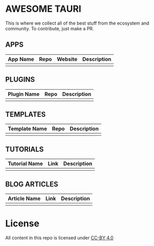 # AWESOME TAURI

This is where we collect all of the best stuff from the ecosystem and community. To contribute, just make a PR.


## APPS
| App Name | Repo | Website | Description |
| - | - | - | - |
| | | |

## PLUGINS
| Plugin Name | Repo | Description |
| - | - | - |
| | |

## TEMPLATES
| Template Name | Repo | Description |
| - | - | - |
| | |

## TUTORIALS
| Tutorial Name | Link | Description |
| - | - | - |
| | |

## BLOG ARTICLES
| Article Name | Link | Description |
| - | - | - |
| | |

# License
All content in this repo is licensed under [CC-BY 4.0](https://creativecommons.org/licenses/by/4.0/)
